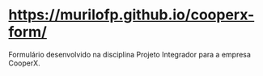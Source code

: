 # https://murilofp.github.io/cooperx-form/
Formulário desenvolvido na disciplina Projeto Integrador para a empresa CooperX.
